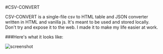 #CSV-CONVERT

CSV-CONVERT is a single-file csv to HTML table and JSON converter written in HTML and vanilla js. It's meant to be used and stored locally. Don't try and expose it to the web. I made it to make my life easier at work.

###Here's what it looks like:

![screenshot](https://raw.githubusercontent.com/doylek/csv-convert/screenshot.png)